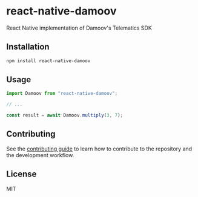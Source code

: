 # react-native-damoov

React Native implementation of Damoov's Telematics SDK

## Installation

```sh
npm install react-native-damoov
```

## Usage

```js
import Damoov from "react-native-damoov";

// ...

const result = await Damoov.multiply(3, 7);
```

## Contributing

See the [contributing guide](CONTRIBUTING.md) to learn how to contribute to the repository and the development workflow.

## License

MIT
